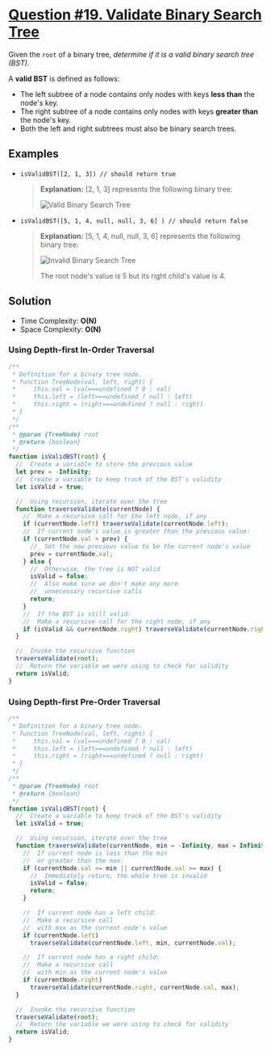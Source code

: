 # [Question #19. Validate Binary Search Tree](https://leetcode.com/problems/validate-binary-search-tree/)

Given the `root` of a binary tree, _determine if it is a valid binary search tree (BST)_.

A **valid BST** is defined as follows:

- The left subtree of a node contains only nodes with keys **less than** the node's key.
- The right subtree of a node contains only nodes with keys **greater than** the node's key.
- Both the left and right subtrees must also be binary search trees.

## Examples

- `isValidBST([2, 1, 3]) // should return true`

  > **Explanation:** [2, 1, 3] represents the following binary tree:
  >
  > ![Valid Binary Search Tree](https://assets.leetcode.com/uploads/2020/12/01/tree1.jpg)

- `isValidBST([5, 1, 4, null, null, 3, 6] ) // should return false`

  > **Explanation:** [5, 1, 4, null, null, 3, 6] represents the following binary tree:
  >
  > ![Invalid Binary Search Tree](https://assets.leetcode.com/uploads/2020/12/01/tree2.jpg)
  >
  > The root node's value is 5 but its right child's value is 4.

## Solution

- Time Complexity: **O(N)**
- Space Complexity: **O(N)**

### Using Depth-first In-Order Traversal

```js
/**
 * Definition for a binary tree node.
 * function TreeNode(val, left, right) {
 *     this.val = (val===undefined ? 0 : val)
 *     this.left = (left===undefined ? null : left)
 *     this.right = (right===undefined ? null : right)
 * }
 */
/**
 * @param {TreeNode} root
 * @return {boolean}
 */
function isValidBST(root) {
  //  Create a variable to store the previous value
  let prev = -Infinity;
  //  Create a variable to keep track of the BST's validity
  let isValid = true;

  //  Using recursion, iterate over the tree
  function traverseValidate(currentNode) {
    //  Make a recursive call for the left node, if any
    if (currentNode.left) traverseValidate(currentNode.left);
    //  If current node's value is greater than the previous value:
    if (currentNode.val > prev) {
      //  Set the new previous value to be the current node's value
      prev = currentNode.val;
    } else {
      //  Otherwise, the tree is NOT valid
      isValid = false;
      //  Also make sure we don't make any more
      //  unnecessary recursive calls
      return;
    }
    //  If the BST is still valid:
    //  Make a recursive call for the right node, if any
    if (isValid && currentNode.right) traverseValidate(currentNode.right);
  }

  //  Invoke the recursive function
  traverseValidate(root);
  //  Return the variable we were using to check for validity
  return isValid;
}
```

### Using Depth-first Pre-Order Traversal

```js
/**
 * Definition for a binary tree node.
 * function TreeNode(val, left, right) {
 *     this.val = (val===undefined ? 0 : val)
 *     this.left = (left===undefined ? null : left)
 *     this.right = (right===undefined ? null : right)
 * }
 */
/**
 * @param {TreeNode} root
 * @return {boolean}
 */
function isValidBST(root) {
  //  Create a variable to keep track of the BST's validity
  let isValid = true;

  //  Using recursion, iterate over the tree
  function traverseValidate(currentNode, min = -Infinity, max = Infinity) {
    //  If current node is less than the min
    //  or greater than the max:
    if (currentNode.val <= min || currentNode.val >= max) {
      //  Immediately return, the whole tree is invalid
      isValid = false;
      return;
    }

    //  If current node has a left child:
    //  Make a recursive call
    //  with max as the current node's value
    if (currentNode.left)
      traverseValidate(currentNode.left, min, currentNode.val);

    //  If current node has a right child:
    //  Make a recursive call
    //  with min as the current node's value
    if (currentNode.right)
      traverseValidate(currentNode.right, currentNode.val, max);
  }

  //  Invoke the recursive function
  traverseValidate(root);
  //  Return the variable we were using to check for validity
  return isValid;
}
```
